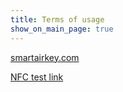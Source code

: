 ```yaml
---
title: Terms of usage
show_on_main_page: true
---
```


[smartairkey.com](https://smartairkey.com)

[NFC test link](smartairkeynfc://test?jopa=kekwait)